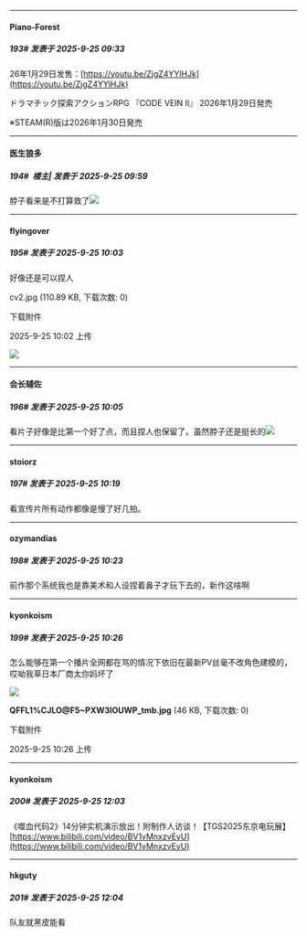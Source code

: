 ﻿
*****

####  Piano-Forest  
##### 193#       发表于 2025-9-25 09:33

26年1月29日发售：[https://youtu.be/ZjgZ4YYlHJk](https://youtu.be/ZjgZ4YYlHJk)

ドラマチック探索アクションRPG 『CODE VEIN II』 2026年1月29日発売

※STEAM(R)版は2026年1月30日発売


*****

####  医生狼多  
##### 194#         楼主| 发表于 2025-9-25 09:59

脖子看来是不打算救了<img src="https://static.stage1st.com/image/smiley/face2017/037.png" referrerpolicy="no-referrer">


*****

####  flyingover  
##### 195#       发表于 2025-9-25 10:03

好像还是可以捏人

cv2.jpg
(110.89 KB, 下载次数: 0)

下载附件

2025-9-25 10:02 上传

<img src="https://img.stage1st.com/forum/202509/25/100253zfpkz8ffdfcn4ktl.jpg" referrerpolicy="no-referrer">

*****

####  会长辅佐  
##### 196#       发表于 2025-9-25 10:05

看片子好像是比第一个好了点，而且捏人也保留了。虽然脖子还是挺长的<img src="https://static.stage1st.com/image/smiley/face2017/002.png" referrerpolicy="no-referrer">


*****

####  stoiorz  
##### 197#       发表于 2025-9-25 10:19

看宣传片所有动作都像是慢了好几拍。


*****

####  ozymandias  
##### 198#       发表于 2025-9-25 10:23

前作那个系统我也是靠美术和人设捏着鼻子才玩下去的，新作这啥啊


*****

####  kyonkoism  
##### 199#       发表于 2025-9-25 10:26

怎么能够在第一个播片全网都在骂的情况下依旧在最新PV丝毫不改角色建模的，哎呦我草日本厂商太你妈坏了

<img src="https://img.stage1st.com/forum/202509/25/102612feo2f05o2h0c7esx.jpg" referrerpolicy="no-referrer">

<strong>QFFL1%CJLO@F5~PXW3IOUWP_tmb.jpg</strong> (46 KB, 下载次数: 0)

下载附件

2025-9-25 10:26 上传


*****

####  kyonkoism  
##### 200#       发表于 2025-9-25 12:03

《噬血代码2》14分钟实机演示放出！附制作人访谈！【TGS2025东京电玩展】
[https://www.bilibili.com/video/BV1vMnxzvEyU](https://www.bilibili.com/video/BV1vMnxzvEyU)


*****

####  hkguty  
##### 201#       发表于 2025-9-25 12:04

队友就黑皮能看

